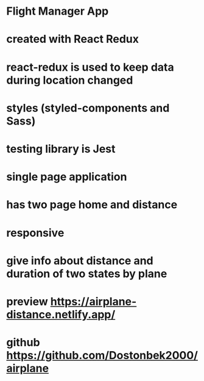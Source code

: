 # Flight Manager App
# created with React Redux
# react-redux is used to keep data during location changed
# styles (styled-components and Sass)
# testing library is Jest
# single page application
# has two page home and distance
# responsive
# give info about distance and duration of two states by plane
# preview https://airplane-distance.netlify.app/
# github https://github.com/Dostonbek2000/airplane
